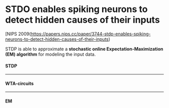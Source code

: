 # STDO enables spiking neurons to detect hidden causes of their inputs

[NIPS 2009(https://papers.nips.cc/paper/3744-stdp-enables-spiking-neurons-to-detect-hidden-causes-of-their-inputs)

STDP is able to approximate a **stochastic online Expectation-Maximization (EM) algorithm** for modeling the input data.

#### STDP

---

#### WTA-circuits

---

#### EM